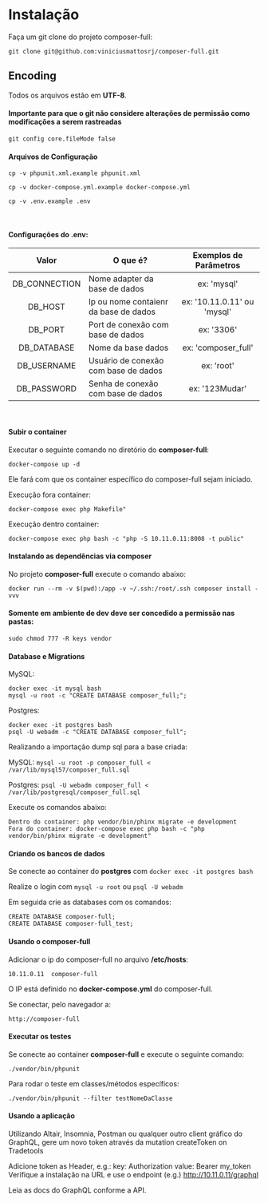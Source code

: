 # Instalação

Faça um git clone do projeto composer-full:

```
git clone git@github.com:viniciusmattosrj/composer-full.git
```

## Encoding

Todos os arquivos estão em **UTF-8**.

#### Importante para que o git não considere alterações de permissão como modificações a serem rastreadas

```
git config core.fileMode false
```

#### Arquivos de Configuração

```
cp -v phpunit.xml.example phpunit.xml

cp -v docker-compose.yml.example docker-compose.yml

cp -v .env.example .env
```

&nbsp;

#### Configurações do .env:

|     Valor     | O que é?                              |   Exemplos de Parâmetros    |
| :-----------: | ------------------------------------- | :-------------------------: |
| DB_CONNECTION | Nome adapter da base de dados         |         ex: 'mysql'         |
|    DB_HOST    | Ip ou nome contaienr da base de dados | ex: '10.11.0.11' ou 'mysql' |
|    DB_PORT    | Port de conexão com base de dados     |         ex: '3306'          |
|  DB_DATABASE  | Nome da base dados                    |     ex: 'composer_full'     |
|  DB_USERNAME  | Usuário de conexão com base de dados  |         ex: 'root'          |
|  DB_PASSWORD  | Senha de conexão com base de dados    |       ex: '123Mudar'        |

&nbsp;

#### Subir o container

Executar o seguinte comando no diretório do **composer-full**:

```
docker-compose up -d
```

Ele fará com que os container específico do composer-full sejam iniciado.

Execução fora container:

```
docker-compose exec php Makefile"
```

Execução dentro container:

```
docker-compose exec php bash -c "php -S 10.11.0.11:8008 -t public"
```

#### Instalando as dependências via composer

No projeto **composer-full** execute o comando abaixo:

```
docker run --rm -v $(pwd):/app -v ~/.ssh:/root/.ssh composer install -vvv
```

#### Somente em ambiente de dev deve ser concedido a permissão nas pastas:

```
sudo chmod 777 -R keys vendor
```

#### Database e Migrations

MySQL:

```
docker exec -it mysql bash
mysql -u root -c "CREATE DATABASE composer_full;";
```

Postgres:

```
docker exec -it postgres bash
psql -U webadm -c "CREATE DATABASE composer_full";
```

Realizando a importação dump sql para a base criada:

MySQL: `mysql -u root -p composer_full < /var/lib/mysql57/composer_full.sql`

Postgres: `psql -U webadm composer_full < /var/lib/postgresql/composer_full.sql`

Execute os comandos abaixo:

```
Dentro do container: php vendor/bin/phinx migrate -e development
Fora do container: docker-compose exec php bash -c "php vendor/bin/phinx migrate -e development"
```

#### Criando os bancos de dados

Se conecte ao container do **postgres** com `docker exec -it postgres bash`

Realize o login com `mysql -u root` ou `psql -U webadm`

Em seguida crie as databases com os comandos:

```
CREATE DATABASE composer-full;
CREATE DATABASE composer-full_test;
```

#### Usando o composer-full

Adicionar o ip do composer-full no arquivo **/etc/hosts**:

```
10.11.0.11  composer-full
```

O IP está definido no **docker-compose.yml** do composer-full.

Se conectar, pelo navegador a:

```
http://composer-full
```

#### Executar os testes

Se conecte ao container **composer-full** e execute o seguinte comando:

```
./vendor/bin/phpunit
```

Para rodar o teste em classes/métodos específicos:

```
./vendor/bin/phpunit --filter testNomeDaClasse
```

#### Usando a aplicação

Utilizando Altair, Insomnia, Postman ou qualquer outro client gráfico do GraphQL, gere um novo token através da mutation createToken on Tradetools

Adicione token as Header, e.g.:
key: Authorization
value: Bearer my_token
Verifique a instalação na URL e use o endpoint (e.g.) http://10.11.0.11/graphql

Leia as docs do GraphQL conforme a API.

